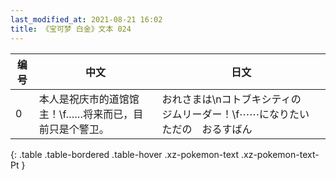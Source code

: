 ```yaml
---
last_modified_at: 2021-08-21 16:02
title: 《宝可梦 白金》文本 024
---
```

| 编号 | 中文 | 日文 |
| ---- | ---- | ---- |
| 0 | 本人是祝庆市的道馆馆主！\f……将来而已，目前只是个警卫。 | おれさまは\nコトブキシティの　ジムリーダー！\f⋯⋯になりたい　ただの　おるすばん |
{: .table .table-bordered .table-hover .xz-pokemon-text .xz-pokemon-text-Pt }